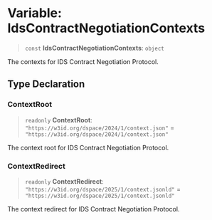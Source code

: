# Variable: IdsContractNegotiationContexts

> `const` **IdsContractNegotiationContexts**: `object`

The contexts for IDS Contract Negotiation Protocol.

## Type Declaration

### ContextRoot

> `readonly` **ContextRoot**: `"https://w3id.org/dspace/2024/1/context.json"` = `"https://w3id.org/dspace/2024/1/context.json"`

The context root for IDS Contract Negotiation Protocol.

### ContextRedirect

> `readonly` **ContextRedirect**: `"https://w3id.org/dspace/2025/1/context.jsonld"` = `"https://w3id.org/dspace/2025/1/context.jsonld"`

The context redirect for IDS Contract Negotiation Protocol.
